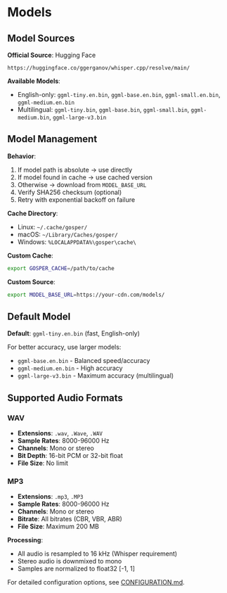 # Models

## Model Sources

**Official Source**: Hugging Face
```
https://huggingface.co/ggerganov/whisper.cpp/resolve/main/
```

**Available Models**:
- English-only: `ggml-tiny.en.bin`, `ggml-base.en.bin`, `ggml-small.en.bin`, `ggml-medium.en.bin`
- Multilingual: `ggml-tiny.bin`, `ggml-base.bin`, `ggml-small.bin`, `ggml-medium.bin`, `ggml-large-v3.bin`

## Model Management

**Behavior**:
1. If model path is absolute → use directly
2. If model found in cache → use cached version
3. Otherwise → download from `MODEL_BASE_URL`
4. Verify SHA256 checksum (optional)
5. Retry with exponential backoff on failure

**Cache Directory**:
- Linux: `~/.cache/gosper/`
- macOS: `~/Library/Caches/gosper/`
- Windows: `%LOCALAPPDATA%\gosper\cache\`

**Custom Cache**:
```bash
export GOSPER_CACHE=/path/to/cache
```

**Custom Source**:
```bash
export MODEL_BASE_URL=https://your-cdn.com/models/
```

## Default Model

**Default**: `ggml-tiny.en.bin` (fast, English-only)

For better accuracy, use larger models:
- `ggml-base.en.bin` - Balanced speed/accuracy
- `ggml-medium.en.bin` - High accuracy
- `ggml-large-v3.bin` - Maximum accuracy (multilingual)

## Supported Audio Formats

### WAV
- **Extensions**: `.wav`, `.Wave`, `.WAV`
- **Sample Rates**: 8000-96000 Hz
- **Channels**: Mono or stereo
- **Bit Depth**: 16-bit PCM or 32-bit float
- **File Size**: No limit

### MP3
- **Extensions**: `.mp3`, `.MP3`
- **Sample Rates**: 8000-96000 Hz
- **Channels**: Mono or stereo
- **Bitrate**: All bitrates (CBR, VBR, ABR)
- **File Size**: Maximum 200 MB

**Processing**:
- All audio is resampled to 16 kHz (Whisper requirement)
- Stereo audio is downmixed to mono
- Samples are normalized to float32 [-1, 1]

For detailed configuration options, see [CONFIGURATION.md](CONFIGURATION.md).
